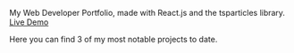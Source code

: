 My Web Developer Portfolio, made with React.js and the tsparticles library.
[Live Demo](https://www.jordanayotte.com)

Here you can find 3 of my most notable projects to date. 
